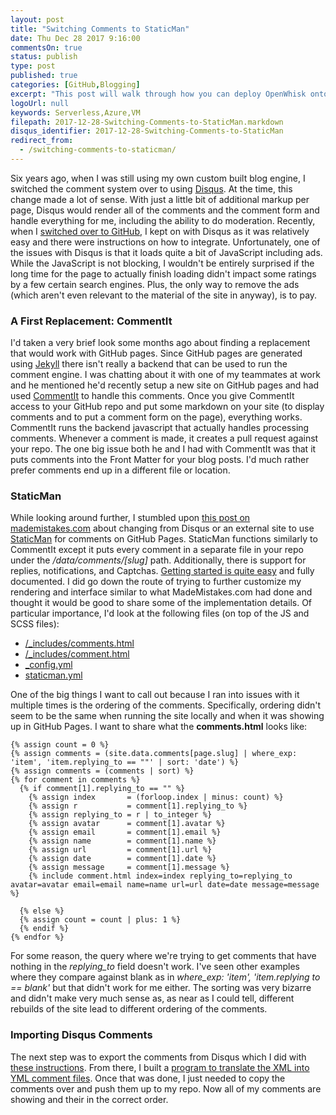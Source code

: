 ```yaml
---
layout: post
title: "Switching Comments to StaticMan"
date: Thu Dec 28 2017 9:16:00
commentsOn: true
status: publish
type: post
published: true
categories: [GitHub,Blogging]
excerpt: "This post will walk through how you can deploy OpenWhisk onto a VM running in Azure."
logoUrl: null
keywords: Serverless,Azure,VM
filepath: 2017-12-28-Switching-Comments-to-StaticMan.markdown
disqus_identifier: 2017-12-28-Switching-Comments-to-StaticMan
redirect_from: 
  - /switching-comments-to-staticman/
---
```


Six years ago, when I was still using my own custom built blog engine, I switched the comment system over to using [Disqus](https://chrisrisner.com/Importing-Comments-into-Disqus).  At the time, this change made a lot of sense.  With just a little bit of additional markup per page, Disqus would render all of the comments and the comment form and handle everything for me, including the ability to do moderation.  Recently, when I [switched over to GitHub](https://chrisrisner.com/Changing-Blog-Platforms-Again), I kept on with Disqus as it was relatively easy and there were instructions on how to integrate.  Unfortunately, one of the issues with Disqus is that it loads quite a bit of JavaScript including ads.  While the JavaScript is not blocking, I wouldn't be entirely surprised if the long time for the page to actually finish loading didn't impact some ratings by a few certain search engines.  Plus, the only way to remove the ads (which aren't even relevant to the material of the site in anyway), is to pay.  

### A First Replacement: CommentIt

I'd taken a very brief look some months ago about finding a replacement that would work with GitHub pages.  Since GitHub pages are generated using [Jekyll](https://jekyllrb.com/) there isn't really a backend that can be used to run the comment engine.  I was chatting about it with one of my teammates at work and he mentioned he'd recently setup a new site on GitHub pages and had used [CommentIt](https://commentit.io/) to handle this comments.  Once you give CommentIt access to your GitHub repo and put some markdown on your site (to display comments and to put a comment form on the page), everything works.  CommentIt runs the backend javascript that actually handles processing comments.  Whenever a comment is made, it creates a pull request against your repo.  The one big issue both he and I had with CommentIt was that it puts comments into the Front Matter for your blog posts.  I'd much rather prefer comments end up in a different file or location.

### StaticMan

While looking around further, I stumbled upon [this post on mademistakes.com](https://mademistakes.com/articles/jekyll-static-comments/) about changing from Disqus or an external site to use [StaticMan](https://staticman.net/) for comments on GitHub Pages.  StaticMan functions similarly to CommentIt except it puts every comment in a separate file in your repo under the */data/comments/[slug]* path.  Additionally, there is support for replies, notifications, and Captchas. [Getting started is quite easy](https://staticman.net/docs/) and fully documented.  I did go down the route of trying to further customize my rendering and interface similar to what MadeMistakes.com had done and thought it would be good to share some of the implementation details.  Of particular importance, I'd look at the following files (on top of the JS and SCSS files):

* [/_includes/comments.html](https://github.com/ChrisRisner/chrisrisner.github.io/blob/master/_includes/comments.html)
* [/_includes/comment.html](https://github.com/ChrisRisner/chrisrisner.github.io/blob/master/_includes/comment.html)
* [_config.yml](https://github.com/ChrisRisner/chrisrisner.github.io/blob/master/_config.yml)
* [staticman.yml](https://github.com/ChrisRisner/chrisrisner.github.io/blob/master/staticman.yml)


One of the big things I want to call out because I ran into issues with it multiple times is the ordering of the comments.  Specifically, ordering didn't seem to be the same when running the site locally and when it was showing up in GitHub Pages.  I want to share what the **comments.html** looks like:

```
{% assign count = 0 %}
{% assign comments = (site.data.comments[page.slug] | where_exp: 'item', 'item.replying_to == ""' | sort: 'date') %} 
{% assign comments = (comments | sort) %}
{% for comment in comments %}              
  {% if comment[1].replying_to == "" %}    
    {% assign index       = (forloop.index | minus: count) %}
    {% assign r           = comment[1].replying_to %}
    {% assign replying_to = r | to_integer %}
    {% assign avatar      = comment[1].avatar %}
    {% assign email       = comment[1].email %}
    {% assign name        = comment[1].name %}
    {% assign url         = comment[1].url %}
    {% assign date        = comment[1].date %}
    {% assign message     = comment[1].message %}
    {% include comment.html index=index replying_to=replying_to avatar=avatar email=email name=name url=url date=date message=message %}
    
  {% else %}
  {% assign count = count | plus: 1 %}
  {% endif %}
{% endfor %}
```

For some reason, the query where we're trying to get comments that have nothing in the *replying_to* field doesn't work.  I've seen other examples where they compare against blank as in *where_exp: 'item', 'item.replying to == blank'* but that didn't work for me either.  The sorting was very bizarre and didn't make very much sense as, as near as I could tell, different rebuilds of the site lead to different ordering of the comments.

### Importing Disqus Comments

The next step was to export the comments from Disqus which I did with [these instructions](https://help.disqus.com/customer/portal/articles/472149-comments-export).  From there, I built a [program to translate the XML into YML comment files](https://github.com/ChrisRisner/DisqusToStaticManComments).  Once that was done, I just needed to copy the comments over and push them up to my repo.  Now all of my comments are showing and their in the correct order.